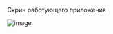 Скрин работующего приложения


![image](https://github.com/DbINYA/DbINYA.github.io/assets/92821417/a93ee025-ab16-4b59-a5ea-f76088a368e9)
